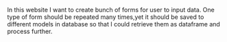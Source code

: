 In this website I want to create bunch of forms for user to input data.
One type of form should be repeated many times,yet it should be saved
to different models in database so that I could retrieve them as dataframe
and process further. 